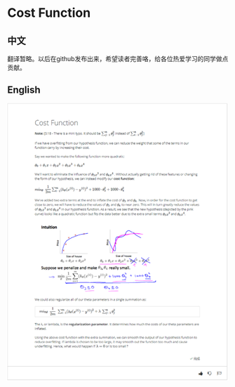 # Cost Function
## 中文
翻译暂略。以后在github发布出来，希望读者完善咯，给各位热爱学习的同学做点贡献。
## English
![Cost Function](amWiki/images/001/03-Week3/2-Regularization/13-阅读材料_正则化代价函数.jpg)
